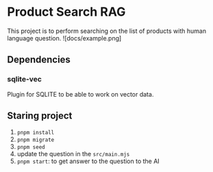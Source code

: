 # Product Search RAG

This project is to perform searching on the list of products with human language question.
![docs/example.png]

## Dependencies

### sqlite-vec

Plugin for SQLITE to be able to work on vector data.

## Staring project

1. `pnpm install`
2. `pnpm migrate`
3. `pnpm seed`
4. update the question in the `src/main.mjs`
5. `pnpm start`: to get answer to the question to the AI
